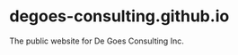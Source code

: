 degoes-consulting.github.io
===========================

The public website for De Goes Consulting Inc.
